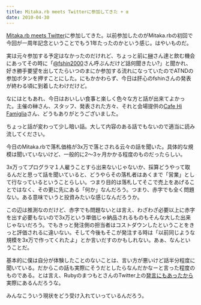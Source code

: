 ```yaml
---
title: Mitaka.rb meets Twitterに参加してきた + α
date: 2010-04-30
---
```

<a href='http://atnd.org/events/4085' target='_blank'>Mitaka.rb meets Twitter</a>に参加してきた。以前参加したのがMitaka.rbの初回で今回が一周年記念ということでもう1年たったのかという感じ。はやいものだ。

実は元々参加する予定はなかったのだけれど、ちょっと前に<a href='http://twitter.com/ysakaki' target='_blank'>榊</a>さん達と飲む機会にあってその時に「<a href='http://twitter.com/fshin2000' target='_blank'>@fshin2000</a>さん呼ぶんだけど話何聞きたい?」と聞かれ、好き勝手要望を出してたらいつのまにか参加する流れになっていたのでATNDの参加ボタンを押すことにした。にもかかわらず、今日は肝心のfshinさんの発表が終わる頃に到着したわけだけど。

なにはともあれ、今日はおいしい食事と楽しく色々な方と話が出来てよかった。主催の榊さん、スタッフ、発表された方々、それと会場提供の<a href='http://www.hi-famiglia.com/' target='_blank'>Cafe Hi Famiglia</a>さん、どうもありがとうございました。

ちょっと話が変わって少し暗い話。大して内容のある話でもないので適当に読み流してください。

今日のMitaka.rbで落札価格が3x万で落とされる云々の話を聞いた。具体的な規模は聞いていないけど、一般的に2〜3ヶ月かかる程度のものだったらしい。

3x万ってプログラマ１人雇うことすら出来ないじゃないか、採算どうやって取るんだと思って話を聞いていると、どうやらその落札者はあくまで「営業」として行なっているということらしい。つまり目的は落札してそこで売上をあげることではなく、その更に先にある「何か」なんだろう。つまり、赤字でも全く問題ない。ある意味でいうと投資みたいな感じなんだろうか。

この辺は推測なのだけど、赤字でも問題ないとは言え、わざわざ必要以上に赤字を出す必要もないので3x万という単価じゃ納品されるものもそんな大した出来じゃないだろう。でもきっと発注側の担当者はコストダウンしたということをきっと評価されるに違いない。そして今後もそこが発注する時は「以前同じような規模を3x万で作ってくれたよ」とか言いだすのかもしれない。あぁ、なんということだ。

基本的に僕は自分が体験したことのないことは、言い方が悪いけど話半分程度に聞いている。だからこの話も実際にそうだとしたらなんだかなーと言った程度のものである。とは言え、RubyのまつもとさんのTwitter上の<a href='http://twitter.com/yukihiro_matz/status/12914071155' target='_blank'>発言にもあったから</a>実際にあるんだろうな。

みんなこういう現状をどう受け入れていっているんだろう。